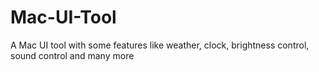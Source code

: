 # Mac-UI-Tool
A Mac UI tool with some features like weather, clock, brightness control, sound control and many more 

